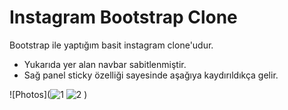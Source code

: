 # Instagram Bootstrap Clone

Bootstrap ile yaptığım basit instagram clone'udur.
* Yukarıda yer alan navbar sabitlenmiştir.
* Sağ panel sticky özelliği sayesinde aşağıya kaydırıldıkça gelir.

![Photos](![1](https://user-images.githubusercontent.com/70098287/137960870-b0c8567b-6963-4149-8761-3bf11c54b042.png)
![2](https://user-images.githubusercontent.com/70098287/137960878-04966a34-a26a-44ec-9d74-36d988748b4a.png)
)

